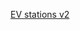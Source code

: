 [EV stations v2](https://colab.research.google.com/drive/1nrgRCrsua1tZH6tmtE4wBnofIl8EHHBq?usp=sharing)
